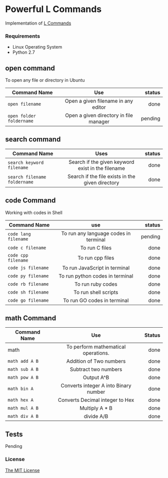 # Powerful L Commands

Implementation of [L Commands](https://github.com/vicky002/L-Commands)

### Requirements

* Linux Operating System
* Python 2.7

## open command
To open any file or directory in Ubuntu

| Command Name | Use | status|
|--------------|:-----:|------:|
|`open filename`| Open a given filename in any editor| done
|`open folder foldername`|Open a given directory in file manager| pending

## search command

| Command Name | Uses | status|
|------------|:-------:|-----:|
|`search keyword filename`|Search if the given keyword exist in the filename|done
|`search filename foldername`|Search if the file exists in the given directory|done

## code Command
Working with codes in Shell

| Command Name | use | status|
|--------------|:------:|-----:|
|`code lang filename`| To run any language codes in terminal| pending
|`code c filename`|To run C files | done
|`code cpp filename` | To run cpp files| done
|`code js filename`| To run JavaScript in terminal| done
|`code py filename`| To run python codes in terminal| done
|`code rb filename`| To run ruby codes | done
|`code sh filename`| To run shell scripts | done
|`code go filename`| To run GO codes in terminal| done



## math Command 
| Command Name | Use | Status|
|-------------|:------:|------:|
|math | To perform mathematical operations.| done
|`math add A B`| Addition of Two numbers | done
|`math sub A B`| Subtract two numbers| done
|`math pow A B`| Output A^B | done
|`math bin A` | Converts integer A into Binary number| done
|`math hex A`| Converts Decimal integer to Hex| done
|`math mul A B`|Multiply A * B | done
|`math div A B`| divide A/B | done

## Tests

Pending 

### License

[The MIT License](/LICENSE)


